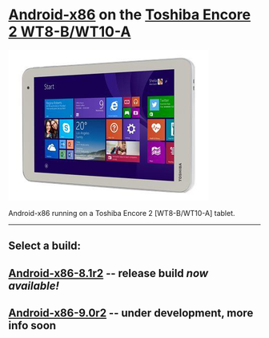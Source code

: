 # [Android-x86](https://www.android-x86.org) on the [Toshiba Encore 2 WT8-B/WT10-A](https://www.toshiba.ca/productdetailpage.aspx?id=2147499291)

![icon](image.jpg)

Android-x86 running on a Toshiba Encore 2 [WT8-B/WT10-A] tablet.

----------------------------------------------------------------------------------

## Select a build:

## [Android-x86-8.1r2](./Android-x86-8.1r5) -- release build _now available!_
## [Android-x86-9.0r2](./Android-x86-9.0r2) -- under development, more info soon
